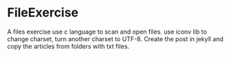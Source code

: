 FileExercise
==============

A files exercise use c language to scan and open files.
use iconv lib to change charset, turn another charset to UTF-8.
Create the post in jekyll and copy the articles from folders with txt files.
